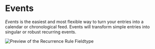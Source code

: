 # Events

*Events* is the easiest and most flexible way to turn your entries into a calendar or chronological feed. Events will transform simple entries into singular or robust recurring events.

![Preview of the Recurrence Rule Fieldtype](https://cdn.jsdelivr.net/gh/objectivehtml/statamic-events/docs/screenshots/fieldtype-preview.gif)